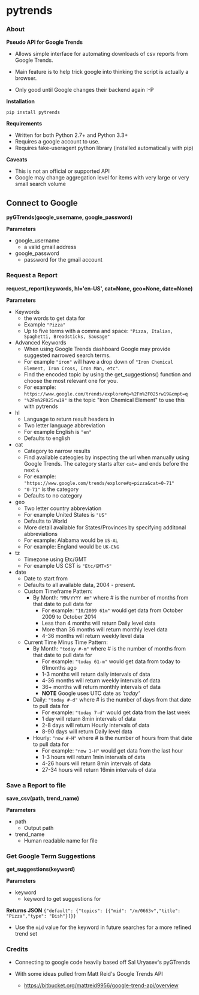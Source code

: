 pytrends
=========

### About

**Pseudo API for Google Trends**

* Allows simple interface for automating downloads of csv reports from Google Trends.
* Main feature is to help trick google into thinking the script is actually a browser.


* Only good until Google changes their backend again :-P

**Installation**

```pip install pytrends```

**Requirements**
* Written for both Python 2.7+ and Python 3.3+
* Requires a google account to use.
* Requires fake-useragent python library (installed automatically with pip)

**Caveats**
* This is not an official or supported API
* Google may change aggregation level for items with very large or very small search volume

## Connect to Google
**pyGTrends(google_username, google_password)**

**Parameters**
* google_username
  - a valid gmail address
* google_password
  - password for the gmail account

### Request a Report
**request_report(keywords, hl='en-US', cat=None, geo=None, date=None)**

**Parameters**
* Keywords
  - the words to get data for
  - Example ```"Pizza"```
  - Up to five terms with a comma and space: ```"Pizza, Italian, Spaghetti, Breadsticks, Sausage"```
* Advanced Keywords
  - When using Google Trends dashboard Google may provide suggested narrowed search terms. 
  - For example ```"iron"``` will have a drop down of ```"Iron Chemical Element, Iron Cross, Iron Man, etc"```. 
  - Find the encoded topic by using the get_suggestions() function and choose the most relevant one for you. 
  - For example: ```https://www.google.com/trends/explore#q=%2Fm%2F025rw19&cmpt=q```
  - ```"%2Fm%2F025rw19"``` is the topic "Iron Chemical Element" to use this with pytrends
* hl
  - Language to return result headers in
  - Two letter language abbreviation
  - For example English is ```"en"```
  - Defaults to english
* cat
  - Category to narrow results
  - Find available cateogies by inspecting the url when manually using Google Trends. The category starts after ```cat=``` and ends before the next ```&```
  - For example: ```"https://www.google.com/trends/explore#q=pizza&cat=0-71"```
  - ```"0-71"``` is the category
  - Defaults to no category
* geo
  - Two letter country abbreviation
  - For example United States is ```"US"```
  - Defaults to World
  - More detail available for States/Provinces by specifying additonal abbreviations
  - For example: Alabama would be ```US-AL```
  - For example: England would be ```UK-ENG```
* tz
  - Timezone using Etc/GMT
  - For example US CST is ```"Etc/GMT+5"```
* date
  - Date to start from
  - Defaults to all available data, 2004 - present.
  - Custom Timeframe Pattern:
    - By Month: ```"MM/YYYY #m"``` where # is the number of months from that date to pull data for
      - For example: ``"10/2009 61m"`` would get data from October 2009 to October 2014
      - Less than 4 months will return Daily level data
      - More than 36 months will return monthly level data
      - 4-36 months will return weekly level data
  - Current Time Minus Time Pattern:
    - By Month: ```"today #-m"``` where # is the number of months from that date to pull data for
      - For example: ``"today 61-m"`` would get data from today to 61months ago
      - 1-3 months will return daily intervals of data
      - 4-36 months will return weekly intervals of data
      - 36+ months will return monthly intervals of data
      - **NOTE** Google uses UTC date as *'today'*
    - Daily: ```"today #-d"``` where # is the number of days from that date to pull data for
      - For example: ``"today 7-d"`` would get data from the last week
      - 1 day will return 8min intervals of data
      - 2-8 days will return Hourly intervals of data
      - 8-90 days will return Daily level data
    - Hourly: ```"now #-H"``` where # is the number of hours from that date to pull data for
      - For example: ``"now 1-H"`` would get data from the last hour
      - 1-3 hours will return 1min intervals of data
      - 4-26 hours will return 8min intervals of data
      - 27-34 hours will return 16min intervals of data

### Save a Report to file
**save_csv(path, trend_name)**

**Parameters**
* path
  - Output path
* trend_name
  - Human readable name for file

### Get Google Term Suggestions
**get_suggestions(keyword)**

**Parameters**
* keyword
  - keyword to get suggestions for
  
**Returns JSON**
```{"default": {"topics": [{"mid": "/m/0663v","title": "Pizza","type": "Dish"}]}}```
* Use the ```mid``` value for the keyword in future searches for a more refined trend set
### Credits

* Connecting to google code heavily based off Sal Uryasev's pyGTrends

* With some ideas pulled from Matt Reid's Google Trends API
  - https://bitbucket.org/mattreid9956/google-trend-api/overview

